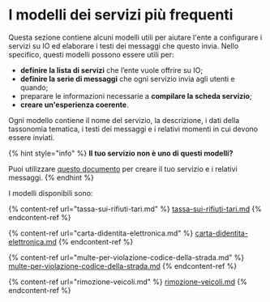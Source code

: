 # I modelli dei servizi più frequenti

Questa sezione contiene alcuni modelli utili per aiutare l'ente a configurare i servizi su IO ed elaborare i testi dei messaggi che questo invia. Nello specifico, questi modelli possono essere utili per:

* **definire la lista di servizi** che l’ente vuole offrire su IO;
* **definire la serie di messaggi** che ogni servizio invia agli utenti e quando;
* preparare le informazioni necessarie a **compilare la scheda servizio**;&#x20;
* **creare un'esperienza coerente**.

Ogni modello contiene il nome del servizio, la descrizione, i dati della tassonomia tematica, i testi dei messaggi e i relativi momenti in cui devono essere inviati.

{% hint style="info" %}
**Il tuo servizio non è uno di questi modelli?** &#x20;

Puoi utilizzare [questo documento](https://docs.google.com/spreadsheets/d/15tAT4qZsnS3a3g-IQSPrbNnTigHc8hHeHlhcWrEvdeQ/view#gid=538647580) per creare il tuo servizio e i relativi messaggi.
{% endhint %}

I modelli disponibili sono:

{% content-ref url="tassa-sui-rifiuti-tari.md" %}
[tassa-sui-rifiuti-tari.md](tassa-sui-rifiuti-tari.md)
{% endcontent-ref %}

{% content-ref url="carta-didentita-elettronica.md" %}
[carta-didentita-elettronica.md](carta-didentita-elettronica.md)
{% endcontent-ref %}

{% content-ref url="multe-per-violazione-codice-della-strada.md" %}
[multe-per-violazione-codice-della-strada.md](multe-per-violazione-codice-della-strada.md)
{% endcontent-ref %}

{% content-ref url="rimozione-veicoli.md" %}
[rimozione-veicoli.md](rimozione-veicoli.md)
{% endcontent-ref %}
